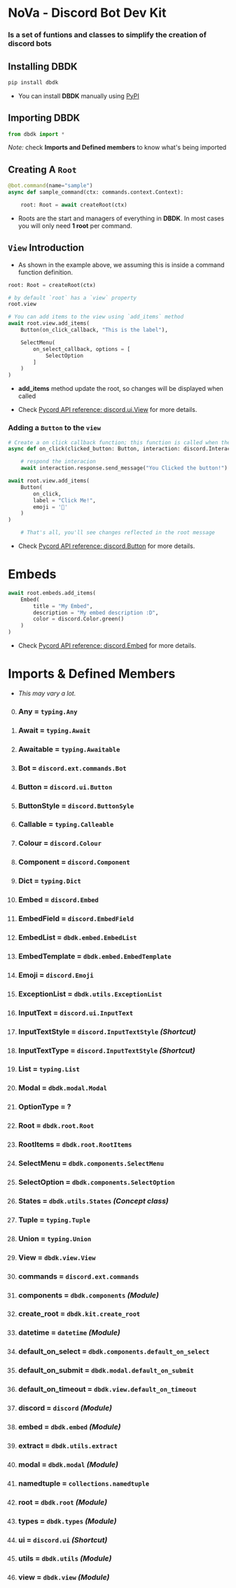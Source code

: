 # NoVa - Discord Bot Dev Kit 

### Is a set of funtions and classes to simplify the creation of discord bots

## Installing DBDK

```bash
pip install dbdk
```
-  You can install **DBDK** manually using [PyPI](https://pypi.org/project/dbdk/)

## Importing DBDK

```py
from dbdk import * 
```
*Note:* check **Imports and Defined members** to know what's being imported

## Creating A `Root`

```py
@bot.command(name="sample")
async def sample_command(ctx: commands.context.Context):

    root: Root = await createRoot(ctx)
```
- Roots are the start and managers of everything in **DBDK**.
In most cases you will only need **1 root** per command.

## `View` Introduction

- As shown in the example above, we assuming this is inside a command function definition.
```py
root: Root = createRoot(ctx)

# by default `root` has a `view` property
root.view

# You can add items to the view using `add_items` method
await root.view.add_items(
    Button(on_click_callback, "This is the label"),

    SelectMenu(
        on_select_callback, options = [
            SelectOption
        ]
    )
)
```
- **add_items** method update the root, so changes will be displayed when called

- Check [Pycord API reference: discord.ui.View](https://docs.pycord.dev/en/stable/api.html?highlight=view#discord.ui.View) for more details.


### Adding a `Button` to the `view`

```py
# Create a on click callback function; this function is called when the button is clicked
async def on_click(clicked_button: Button, interaction: discord.Interaction):

    # respond the interacion
    await interaction.response.send_message("You Clicked the button!")

await root.view.add_items(
    Button(
        on_click,
        label = "Click Me!",
        emoji = '🙂'
    )
)

    # That's all, you'll see changes reflected in the root message
```
- Check [Pycord API reference: discord.Button](https://docs.pycord.dev/en/stable/api.html?highlight=view#discord.ui.Button) for more details.

# Embeds

```py
await root.embeds.add_items(
    Embed(
        title = "My Embed",
        description = "My embed description :D",
        color = discord.Color.green()
    )
)
```
- Check [Pycord API reference: discord.Embed](https://docs.pycord.dev/en/stable/api.html?highlight=view#discord.Embed) for more details.


# Imports & Defined Members

- *This may vary a lot.*

0. ### **Any**                  =   `typing.Any`
1. ### **Await**                =   `typing.Await`
2. ### **Awaitable**            =   `typing.Awaitable`
3. ### **Bot**                  =   `discord.ext.commands.Bot`
4. ### **Button**               =   `discord.ui.Button`
5. ### **ButtonStyle**          =   `discord.ButtonSyle`
6. ### **Callable**             =   `typing.Calleable`
7. ### **Colour**               =   `discord.Colour`
8. ### **Component**            =   `discord.Component`
9. ### **Dict**                 =   `typing.Dict`
10. ### **Embed**               =   `discord.Embed`
11. ### **EmbedField**          =   `discord.EmbedField`
12. ### **EmbedList**           =   `dbdk.embed.EmbedList`
13. ### **EmbedTemplate**       =   `dbdk.embed.EmbedTemplate`
14. ### **Emoji**               =   `discord.Emoji`
15. ### **ExceptionList**       =   `dbdk.utils.ExceptionList`
16. ### **InputText**           =   `discord.ui.InputText`
17. ### **InputTextStyle**      =   `discord.InputTextStyle` *(Shortcut)*
18. ### **InputTextType**       =   `discord.InputTextStyle` *(Shortcut)*
19. ### **List**                =   `typing.List`
20. ### **Modal**               =   `dbdk.modal.Modal`
21. ### **OptionType**          =   ?
22. ### **Root**                =   `dbdk.root.Root`
23. ### **RootItems**           =   `dbdk.root.RootItems`
24. ### **SelectMenu**          =   `dbdk.components.SelectMenu`
25. ### **SelectOption**        =   `dbdk.components.SelectOption`
26. ### **States**              =   `dbdk.utils.States` *(Concept class)*
27. ### **Tuple**               =   `typing.Tuple`
28. ### **Union**               =   `typing.Union`
29. ### **View**                =   `dbdk.view.View`
38. ### **commands**            =   `discord.ext.commands`
39. ### **components**          =   `dbdk.components` *(Module)*
40. ### **create_root**         =   `dbdk.kit.create_root`
41. ### **datetime**            =   `datetime` *(Module)*
42. ### **default_on_select**   =   `dbdk.components.default_on_select`
43. ### **default_on_submit**   =   `dbdk.modal.default_on_submit`
44. ### **default_on_timeout**  =   `dbdk.view.default_on_timeout`
45. ### **discord**             =   `discord` *(Module)*
46. ### **embed**               =   `dbdk.embed` *(Module)*
47. ### **extract**             =   `dbdk.utils.extract`
48. ### **modal**               =   `dbdk.modal` *(Module)*
49. ### **namedtuple**          =   `collections.namedtuple`
50. ### **root**                =   `dbdk.root` *(Module)*
51. ### **types**               =   `dbdk.types` *(Module)*
52. ### **ui**                  =   `discord.ui` *(Shortcut)* 
53. ### **utils**               =   `dbdk.utils` *(Module)*
54. ### **view**                =   `dbdk.view` *(Module)*